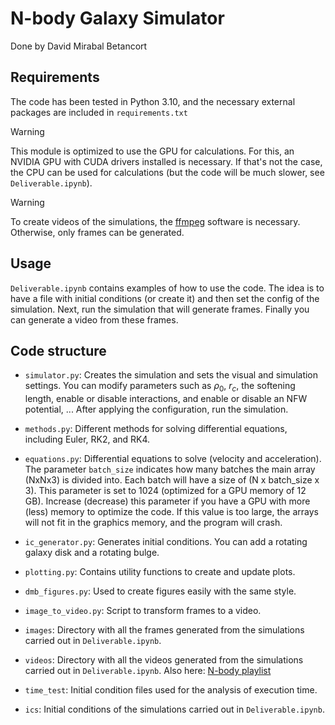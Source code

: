 # N-body Galaxy Simulator

Done by David Mirabal Betancort


## Requirements

The code has been tested in Python 3.10, and the necessary external packages are included in `requirements.txt`

> [!WARNING]
>  This module is optimized to use the GPU for calculations. For this, an NVIDIA GPU with CUDA drivers installed is necessary. If that's not the case, the CPU can be used for calculations (but the code will be much slower, see `Deliverable.ipynb`).

> [!WARNING]
>  To create videos of the simulations, the [ffmpeg](https://ffmpeg.org/) software is necessary. Otherwise, only frames can be generated.

## Usage

`Deliverable.ipynb` contains examples of how to use the code. The idea is to have a file with initial conditions (or create it) and then set the config of the simulation. Next, run the simulation that will generate frames. Finally you can generate a video from these frames.

## Code structure

* `simulator.py`: Creates the simulation and sets the visual and simulation settings. You can modify parameters such as $\rho_0$, $r_c$, the softening length, enable or disable interactions, and enable or disable an NFW potential, ... After applying the configuration, run the simulation.

* `methods.py`: Different methods for solving differential equations, including Euler, RK2, and RK4.

* `equations.py`: Differential equations to solve (velocity and acceleration). The parameter `batch_size` indicates how many batches the main array (NxNx3) is divided into. Each batch will have a size of (N x batch_size x 3). This parameter is set to 1024 (optimized for a GPU memory of 12 GB). Increase (decrease) this parameter if you have a GPU with more (less) memory to optimize the code. If this value is too large, the arrays will not fit in the graphics memory, and the program will crash.

* `ic_generator.py`: Generates initial conditions. You can add a rotating galaxy disk and a rotating bulge.

* `plotting.py`: Contains utility functions to create and update plots.

* `dmb_figures.py`: Used to create figures easily with the same style.

* `image_to_video.py`: Script to transform frames to a video.

* `images`: Directory with all the frames generated from the simulations carried out in `Deliverable.ipynb`.

* `videos`: Directory with all the videos generated from the simulations carried out in `Deliverable.ipynb`. Also here: [N-body playlist](https://youtube.com/playlist?list=PLmVmqY3WbRtl9BYNBvtgxdRB4fSKR4dF0&si=lfuA13CoeZ6GQ4CQ)

* `time_test`: Initial condition files used for the analysis of execution time.

* `ics`: Initial conditions of the simulations carried out in `Deliverable.ipynb`.
